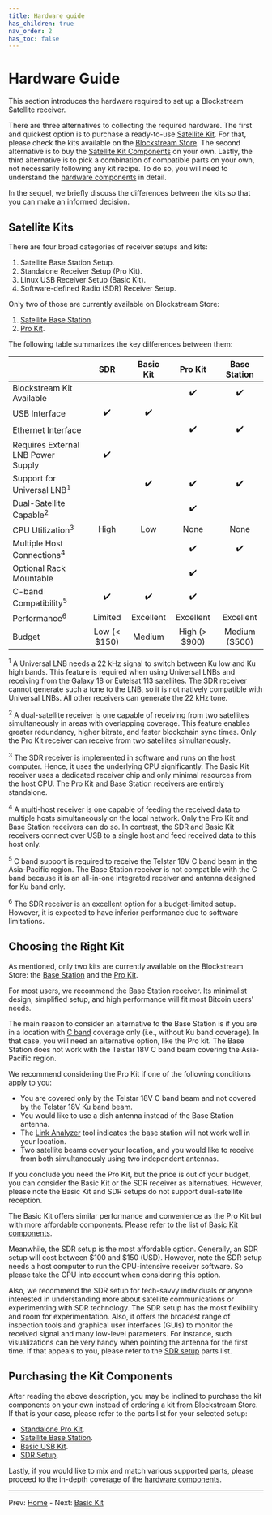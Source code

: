 ```yaml
---
title: Hardware guide
has_children: true
nav_order: 2
has_toc: false
---
```


# Hardware Guide

This section introduces the hardware required to set up a Blockstream Satellite receiver.

There are three alternatives to collecting the required hardware. The first and quickest option is to purchase a ready-to-use [Satellite Kit](#satellite-kits). For that, please check the kits available on the [Blockstream Store](https://store.blockstream.com/product-category/satellite_kits/). The second alternative is to buy the [Satellite Kit Components](#purchasing-the-kit-components) on your own. Lastly, the third alternative is to pick a combination of compatible parts on your own, not necessarily following any kit recipe. To do so, you will need to understand the [hardware components](hardware-components.md) in detail.

In the sequel, we briefly discuss the differences between the kits so that you can make an informed decision.

## Satellite Kits

There are four broad categories of receiver setups and kits:

1. Satellite Base Station Setup.
2. Standalone Receiver Setup (Pro Kit).
3. Linux USB Receiver Setup (Basic Kit).
4. Software-defined Radio (SDR) Receiver Setup.

Only two of those are currently available on Blockstream Store:

1. [Satellite Base Station](https://store.blockstream.com/product/blockstream-satellite-base-station/).
2. [Pro Kit](https://store.blockstream.com/product/blockstream-satellite-pro-kit/).

The following table summarizes the key differences between them:

|                                       |        SDR         |     Basic Kit      |      Pro Kit       |    Base Station    |
| ------------------------------------- | :----------------: | :----------------: | :----------------: | :----------------: |
| Blockstream Kit Available             |                    |                    | :heavy_check_mark: | :heavy_check_mark: |
| USB Interface                         | :heavy_check_mark: | :heavy_check_mark: |                    |                    |
| Ethernet Interface                    |                    |                    | :heavy_check_mark: | :heavy_check_mark: |
| Requires External LNB Power Supply    | :heavy_check_mark: |                    |                    |                    |
| Support for Universal LNB<sup>1</sup> |                    | :heavy_check_mark: | :heavy_check_mark: | :heavy_check_mark: |
| Dual-Satellite Capable<sup>2</sup>    |                    |                    | :heavy_check_mark: |                    |
| CPU Utilization<sup>3</sup>           |        High        |        Low         |        None        |        None        |
| Multiple Host Connections<sup>4</sup> |                    |                    | :heavy_check_mark: | :heavy_check_mark: |
| Optional Rack Mountable               |                    |                    | :heavy_check_mark: |                    |
| C-band Compatibility<sup>5</sup>      | :heavy_check_mark: | :heavy_check_mark: | :heavy_check_mark: |                    |
| Performance<sup>6</sup>               |      Limited       |     Excellent      |     Excellent      |     Excellent      |
| Budget                                |    Low (< $150)    |       Medium       |   High (> $900)    |   Medium ($500)    |

<sup>1</sup> A Universal LNB needs a 22 kHz signal to switch between Ku low and Ku high bands. This feature is required when using Universal LNBs and receiving from the Galaxy 18 or Eutelsat 113 satellites. The SDR receiver cannot generate such a tone to the LNB, so it is not natively compatible with Universal LNBs. All other receivers can generate the 22 kHz tone.

<sup>2</sup> A dual-satellite receiver is one capable of receiving from two satellites simultaneously in areas with overlapping coverage. This feature enables greater redundancy, higher bitrate, and faster blockchain sync times. Only the Pro Kit receiver can receive from two satellites simultaneously.

<sup>3</sup> The SDR receiver is implemented in software and runs on the host computer. Hence, it uses the underlying CPU significantly. The Basic Kit receiver uses a dedicated receiver chip and only minimal resources from the host CPU. The Pro Kit and Base Station receivers are entirely standalone.

<sup>4</sup> A multi-host receiver is one capable of feeding the received data to multiple hosts simultaneously on the local network. Only the Pro Kit and Base Station receivers can do so. In contrast, the SDR and Basic Kit receivers connect over USB to a single host and feed received data to this host only.

<sup>5</sup> C band support is required to receive the Telstar 18V C band beam in the Asia-Pacific region. The Base Station receiver is not compatible with the C band because it is an all-in-one integrated receiver and antenna designed for Ku band only.

<sup>6</sup> The SDR receiver is an excellent option for a budget-limited setup. However, it is expected to have inferior performance due to software limitations.

## Choosing the Right Kit

As mentioned, only two kits are currently available on the Blockstream Store: the [Base Station](https://store.blockstream.com/product/blockstream-satellite-base-station/) and the [Pro Kit](https://store.blockstream.com/product/blockstream-satellite-pro-kit/).

For most users, we recommend the Base Station receiver. Its minimalist design, simplified setup, and high performance will fit most Bitcoin users' needs.

The main reason to consider an alternative to the Base Station is if you are in a location with [C band](frequency.md#signal-bands) coverage only (i.e., without Ku band coverage). In that case, you will need an alternative option, like the Pro kit. The Base Station does not work with the Telstar 18V C band beam covering the Asia-Pacific region.

We recommend considering the Pro Kit if one of the following conditions apply to you:

- You are covered only by the Telstar 18V C band beam and not covered by the Telstar 18V Ku band beam.
- You would like to use a dish antenna instead of the Base Station antenna.
- The [Link Analyzer](https://satellite.blockstream.space/link-analyzer/) tool indicates the base station will not work well in your location.
- Two satellite beams cover your location, and you would like to receive from both simultaneously using two independent antennas.

If you conclude you need the Pro Kit, but the price is out of your budget, you can consider the Basic Kit or the SDR receiver as alternatives. However, please note the Basic Kit and SDR setups do not support dual-satellite reception.

The Basic Kit offers similar performance and convenience as the Pro Kit but with more affordable components. Please refer to the list of [Basic Kit components](basic-kit.md).

Meanwhile, the SDR setup is the most affordable option. Generally, an SDR setup will cost between $100 and $150 (USD). However, note the SDR setup needs a host computer to run the CPU-intensive receiver software. So please take the CPU into account when considering this option.

Also, we recommend the SDR setup for tech-savvy individuals or anyone interested in understanding more about satellite communications or experimenting with SDR technology. The SDR setup has the most flexibility and room for experimentation. Also, it offers the broadest range of inspection tools and graphical user interfaces (GUIs) to monitor the received signal and many low-level parameters. For instance, such visualizations can be very handy when pointing the antenna for the first time. If that appeals to you, please refer to the [SDR setup](sdr-setup.md) parts list.


## Purchasing the Kit Components

After reading the above description, you may be inclined to purchase the kit components on your own instead of ordering a kit from Blockstream Store. If that is your case, please refer to the parts list for your selected setup:

- [Standalone Pro Kit](pro-kit.md).
- [Satellite Base Station](base-station.md).
- [Basic USB Kit](basic-kit.md).
- [SDR Setup](sdr-setup.md).

Lastly, if you would like to mix and match various supported parts, please proceed to the in-depth coverage of the [hardware components](hardware-components.md).

---

Prev: [Home](../index.md) - Next: [Basic Kit](basic-kit.md)
